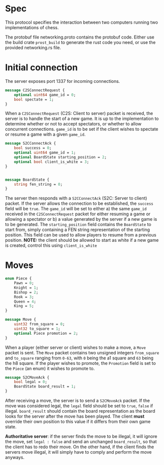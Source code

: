 # Spec
This protocol specifies the interaction between two computers running two implementations of chess.

The protobuf file networking.proto contains the protobuf code. Either use the build crate ``prost_build`` to generate the rust code you need, or use the provided networking.rs file.

# Initial connection
The server exposes port 1337 for incoming connections. 
```proto
message C2SConnectRequest {
	optional uint64 game_id = 0;
	bool spectate = 1;
}
```
When a ``C2SConnectRequest`` (C2S: Client to server) packet is received, the server is to handle the start of a new game. It is up to the implementation to determine whether or not to accept spectators, or whether to allow concurrent connections. ``game_id`` is to be set if the client wishes to spectate or resume a game with a given ``game_id``.

```proto
message S2CConnectAck {
	bool success = 0;
	optional uint64 game_id = 1; 
	optional BoardState starting_position = 2;
	optional bool client_is_white = 3;
}


message BoardState {
	string fen_string = 0;
}
```

The server then responds with a ``S2CConnectAck`` (S2C: Server to client) packet. If the server allows the connection to be established, the ``success`` field will be ``true``. 
The ``game_id`` will be set to either a) the same ``game_id`` received in the ``C2SConnectRequest`` packet for either resuming a game or allowing a spectator or b) a value generated by the server if a new game is to be generated. 
The ``starting_position`` field contains the ``BoardState`` to start from, simply containing a FEN string representation of the starting position. This field can be used to allow players to resume from a previous position. 
**NOTE:** the client should be allowed to start as white if a new game is created, control this using ``client_is_white``

# Moves

```proto
enum Piece {
	Pawn = 0;
	Knight = 1;
	Bishop = 2;
	Rook = 3;
	Queen = 4;
	King = 5;
}

message Move {
	uint32 from_square = 0;
	uint32 to_square = 1;
	optional Piece promotion = 2;
}

```
When a player (either server or client) wishes to make a move, a ``Move`` packet is sent. The ``Move`` packet contains two unsigned integers ``from_square`` and ``to_square`` ranging from ``0-63``, with ``0`` being the a1 square and ``63`` being the h8 square. If the player wishes to promote, the ``Promotion`` field is set to the ``Piece`` (an enum) it wishes to promote to. 

```proto
message S2CMoveAck {
	bool legal = 0;
	BoardState board_result = 1; 
}
```

After receiving a move, the server is to send a ``S2CMoveAck`` packet. If the move was considered legal, the ``legal`` field should be set to ``true``, ``false`` if illegal. ``board_result`` should contain the board representation as the board looks for the server after the move has been played. The client **must** override their own position to this value if it differs from their own game state. 

**Authoritative server**: if the server finds the move to be illegal, it will ignore the move, set ``legal : false`` and send an unchanged ``board_result``, so that the client has to redo their move. On the other hand, if the client finds the servers move illegal, it will simply have to comply and perform the move anyways.


